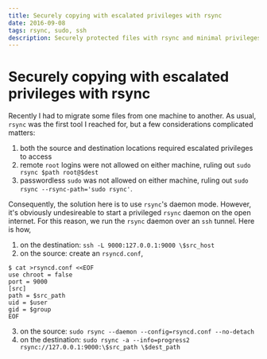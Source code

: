 ```yaml
---
title: Securely copying with escalated privileges with rsync
date: 2016-09-08
tags: rsync, sudo, ssh
description: Securely protected files with rsync and minimal privileges
---
```

# Securely copying with escalated privileges with rsync

Recently I had to migrate some files from one machine to another. As usual,
`rsync` was the first tool I reached for, but a few considerations complicated matters:
 1. both the source and destination locations required escalated privileges to access
 2. remote `root` logins were not allowed on either machine, ruling out `sudo
    rsync $path root@$dest`
 3. passwordless `sudo` was not allowed on either machine, ruling out `sudo
    rsync --rsync-path='sudo rsync'`.
    
Consequently, the solution here is to use `rsync`'s daemon mode. However, it's
obviously undesireable to start a privileged `rsync` daemon on the open
internet. For this reason, we run the `rsync` daemon over an `ssh` tunnel. Here
is how,

 1. on the destination: `ssh -L 9000:127.0.0.1:9000 \$src_host`
 2. on the source: create an `rsyncd.conf`,
 ```
 $ cat >rsyncd.conf <<EOF
 use chroot = false
 port = 9000
 [src]
 path = $src_path
 uid = $user
 gid = $group
 EOF
 ```
 3. on the source: `sudo rsync --daemon --config=rsyncd.conf --no-detach`
 4. on the destination: `sudo rsync -a --info=progress2 rsync://127.0.0.1:9000:\$src_path \$dest_path`
